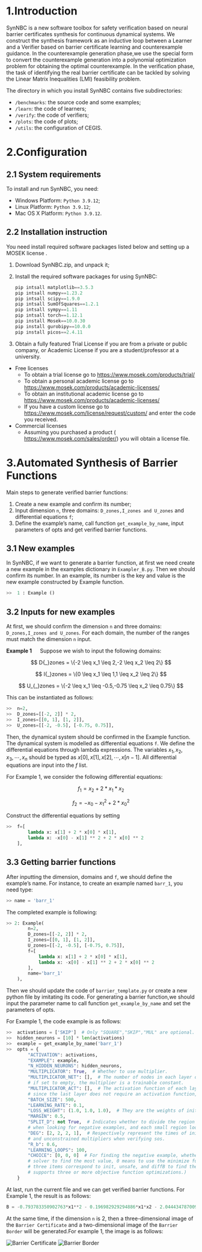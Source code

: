 # 1.Introduction

SynNBC is a new software toolbox for safety verification based on neural barrier certificates synthesis for continuous dynamical systems. We construct the synthesis framework as an inductive loop between a Learner and a Verifier based on barrier certificate learning and counterexample guidance. In the counterexample generation phase,we use the special form to convert the counterexample generation into a polynomial optimization problem for obtaining the optimal counterexample. In the verification phase, the task of identifying the real barrier certificate can be tackled by solving the Linear Matrix Inequalities (LMI) feasibility problem.

The directory in which you install SynNBC contains five subdirectories:

* `/benchmarks`: the source code and some examples;
* `/learn`: the code of learners;
* `/verify`: the code of verifiers;
* `/plots`: the code of plots;
* `/utils`: the configuration of CEGIS.

# 2.Configuration

## 2.1 System requirements

To install and run SynNBC, you need:

* Windows Platform: `Python 3.9.12`;
* Linux Platform: `Python 3.9.12`;
* Mac OS X Platform: `Python 3.9.12`.

## 2.2 Installation instruction

You need install required software packages listed below and setting up a MOSEK license .

1. Download SynNBC.zip, and unpack it;
2. Install the required software packages for using SynNBC:

    ```python
    pip intsall matplotlib==3.5.3
    pip intsall numpy==1.23.2
    pip intsall scipy==1.9.0
    pip intsall SumOfSquares==1.2.1
    pip intsall sympy==1.11
    pip intsall torch==1.12.1
    pip install Mosek==10.0.30
    pip install gurobipy==10.0.0
    pip install picos==2.4.11
    ```

3. Obtain a fully featured Trial License if you are from a private or public company, or Academic License if you are a student/professor at a university.

* Free licenses
  * To obtain a trial license go to <https://www.mosek.com/products/trial/>
  * To obtain a personal academic license go to <https://www.mosek.com/products/academic-licenses/>
  * To obtain an institutional academic license go to <https://www.mosek.com/products/academic-licenses/>
  * If you have a custom license go to <https://www.mosek.com/license/request/custom/> and enter the code you received.
* Commercial licenses
  * Assuming you purchased a product ( <https://www.mosek.com/sales/order/>) you will obtain a license file.

# 3.Automated Synthesis of Barrier Functions

Main steps to generate verified barrier functions:

1. Create a new example and confirm its number;
2. Input dimension `n`, three domains: `D_zones,I_zones and U_zones` and differential equations `f`;
3. Define the example’s name, call function `get_example_by_name`, input parameters of opts and get verified barrier functions.

## 3.1 New examples

In SynNBC, if we want to generate a barrier function, at first we need create a new example in the examples dictionary in `Exampler_B.py`. Then we should confirm its number. In an example, its number is the key and value is the new example constructed by Example function.

```python
>>  1 : Example ()
```

## 3.2 Inputs for new examples

At first, we should confirm the dimension `n` and three domains: `D_zones,I_zones and U_zones`. For each domain, the number of the ranges must match the dimension `n` input.

**Example 1** &emsp; Suppose we wish to input the following domains:

$$
D{_}zones = \{-2 \leq x_1 \leq 2,-2 \leq x_2 \leq 2\}
$$

$$
I{_}zones = \{0 \leq x_1 \leq 1,1 \leq x_2 \leq 2\}
$$

$$
U_{_}zones = \{-2 \leq x_1 \leq -0.5,-0.75 \leq x_2 \leq 0.75\}
$$

This can be instantiated as follows:

```python
>>  n=2,
>>  D_zones=[[-2, 2]] * 2,
>>  I_zones=[[0, 1], [1, 2]],
>>  U_zones=[[-2, -0.5], [-0.75, 0.75]],
```

Then, the dynamical system should be confirmed in the Example function. The dynamical system is modelled as differential equations `f`. We define the differential equations through lambda expressions. The variables $x_1,x_2,x_3,\cdots,x_n$ should be typed as $x[0], x[1], x[2], \cdots, x[n-1]$. All differential equations are input into the *f* list.

For Example 1, we consider the following differential equations:

$$
f_{1} = x_{2} + 2*x_{1}*x_{2}
$$

$$
f_{2} = -x_{0} - x^{2}_{1} + 2 * x^{2}_{0}
$$

Construct the differential equations by setting

```python
>>  f=[
        lambda x: x[1] + 2 * x[0] * x[1],
        lambda x: -x[0] - x[1] ** 2 + 2 * x[0] ** 2
    ],
```

## 3.3 Getting barrier functions

After inputting the dimension, domains and `f`, we should define the example’s name. For instance, to create an example named `barr_1`, you need type:

```python
>> name = 'barr_1'
```

The completed example is following:

```python
>> 2: Example(
        n=2,
        D_zones=[[-2, 2]] * 2,
        I_zones=[[0, 1], [1, 2]],
        U_zones=[[-2, -0.5], [-0.75, 0.75]],
        f=[
            lambda x: x[1] + 2 * x[0] * x[1],
            lambda x: -x[0] - x[1] ** 2 + 2 * x[0] ** 2
        ],
        name='barr_1'
    ),
```

Then we should update the code of `barrier_template.py` or create a new python file by imitating its code. For generating a barrier function,we should input the parameter name to call function `get_example_by_name` and set the parameters of opts.

For Example 1, the code example is as follows:

```python
>>  activations = ['SKIP']  # Only "SQUARE","SKIP","MUL" are optional.
>>  hidden_neurons = [10] * len(activations)
>>  example = get_example_by_name('barr_1')
>>  opts = {
        "ACTIVATION": activations,
        "EXAMPLE": example,
        "N_HIDDEN_NEURONS": hidden_neurons,
        "MULTIPLICATOR": True,  # Whether to use multiplier.
        "MULTIPLICATOR_NET": [],  # The number of nodes in each layer of the multiplier network;
        # if set to empty, the multiplier is a trainable constant.
        "MULTIPLICATOR_ACT": [],  # The activation function of each layer of the multiplier network;
        # since the last layer does not require an activation function, the number is one less than MULTIPLICATOR_NET.
        "BATCH_SIZE": 500,
        "LEARNING_RATE": 0.1,
        "LOSS_WEIGHT": (1.0, 1.0, 1.0),  # They are the weights of init loss, unsafe loss, and diffB loss.
        "MARGIN": 0.5,
        "SPLIT_D": not True,  # Indicates whether to divide the region into 2^n small regions
        # when looking for negative examples, and each small region looks for negative examples separately.
        "DEG": [2, 2, 2, 1],  # Respectively represent the times of init, unsafe, diffB,
        # and unconstrained multipliers when verifying sos.
        "R_b": 0.6,
        "LEARNING_LOOPS": 100,
        "CHOICE": [0, 0, 0]  # For finding the negative example, whether to use the minimize function or the gurobi
        # solver to find the most value, 0 means to use the minimize function, 1 means to use the gurobi solver; the
        # three items correspond to init, unsafe, and diffB to find the most value. (note: the gurobi solver does not
        # supports three or more objective function optimizations.)
    }
```

At last, run the current file and we can get verified barrier functions. For Example 1, the result is as follows:

```python
B = -0.793783350902763*x1**2 - 0.196982929294886*x1*x2 - 2.04443478700998*x1 + 1.1180428026877*x2**2 - 3.80881503168995*x2 + 2.51228422783734
```

At the same time, if the dimension `n` is 2, then a three-dimensional image of the `Barrier Certificate` and a two-dimensional image of the `Barrier Border` will be generated.For example 1, the image is as follows:

![Barrier Certificate](https://github.com/tete0602/SynNBC/blob/main/benchmarks/img/Barr1_3d.png)
![Barrier Border](https://github.com/tete0602/SynNBC/blob/main/benchmarks/img/Barr1_2d.png)
